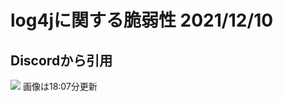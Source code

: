 # log4jに関する脆弱性 2021/12/10
## Discordから引用
![](https://media.discordapp.net/attachments/917068036123557898/918790428726276136/unknown.png)
画像は18:07分更新